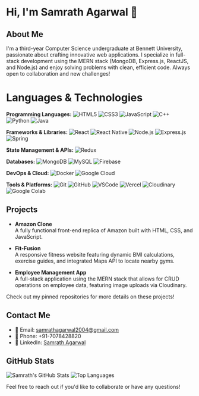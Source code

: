 # Hi, I'm Samrath Agarwal 👋

## About Me

I'm a third-year Computer Science undergraduate at Bennett University, passionate about crafting innovative web applications. I specialize in full-stack development using the MERN stack (MongoDB, Express.js, ReactJS, and Node.js) and enjoy solving problems with clean, efficient code. Always open to collaboration and new challenges!

# Languages & Technologies

**Programming Languages:**
![HTML5](https://img.shields.io/badge/HTML5-E34F26?logo=html5&logoColor=white)
![CSS3](https://img.shields.io/badge/CSS3-1572B6?logo=css3&logoColor=white)
![JavaScript](https://img.shields.io/badge/JavaScript-F7DF1E?logo=javascript&logoColor=black)
![C++](https://img.shields.io/badge/C++-00599C?logo=c%2B%2B&logoColor=white)
![Python](https://img.shields.io/badge/Python-3776AB?logo=python&logoColor=white)
![Java](https://img.shields.io/badge/Java-007396?logo=java&logoColor=white)

**Frameworks & Libraries:**
![React](https://img.shields.io/badge/React-20232A?logo=react&logoColor=61DAFB)
![React Native](https://img.shields.io/badge/React_Native-20232A?logo=react&logoColor=61DAFB)
![Node.js](https://img.shields.io/badge/Node.js-339933?logo=node.js&logoColor=white)
![Express.js](https://img.shields.io/badge/Express.js-404D59?logo=express&logoColor=white)
![Spring](https://img.shields.io/badge/Spring-6DB33F?logo=spring&logoColor=white)

**State Management & APIs:**
![Redux](https://img.shields.io/badge/Redux-764ABC?logo=redux&logoColor=white)

**Databases:**
![MongoDB](https://img.shields.io/badge/MongoDB-4EA94B?logo=mongodb&logoColor=white)
![MySQL](https://img.shields.io/badge/MySQL-4479A1?logo=mysql&logoColor=white)
![Firebase](https://img.shields.io/badge/Firebase-FFCA28?logo=firebase&logoColor=black)

**DevOps & Cloud:**
![Docker](https://img.shields.io/badge/Docker-2496ED?logo=docker&logoColor=white)
![Google Cloud](https://img.shields.io/badge/Google%20Cloud-4285F4?logo=google-cloud&logoColor=white)

**Tools & Platforms:**
![Git](https://img.shields.io/badge/Git-F05032?logo=git&logoColor=white)
![GitHub](https://img.shields.io/badge/GitHub-181717?logo=github&logoColor=white)
![VSCode](https://img.shields.io/badge/VSCode-007ACC?logo=visual-studio-code&logoColor=white)
![Vercel](https://img.shields.io/badge/Vercel-000?logo=vercel&logoColor=white)
![Cloudinary](https://img.shields.io/badge/Cloudinary-0082F4?logo=cloudinary&logoColor=white)
![Google Colab](https://img.shields.io/badge/Google%20Colab-F9AB00?logo=google-colab&logoColor=white)

## Projects

- **Amazon Clone**  
  A fully functional front-end replica of Amazon built with HTML, CSS, and JavaScript.

- **Fit-Fusion**  
  A responsive fitness website featuring dynamic BMI calculations, exercise guides, and integrated Maps API to locate nearby gyms.

- **Employee Management App**  
  A full-stack application using the MERN stack that allows for CRUD operations on employee data, featuring image uploads via Cloudinary.

Check out my pinned repositories for more details on these projects!

## Contact Me

- 📧 Email: [samrathagarwal2004@gmail.com](mailto:samrathagarwal2004@gmail.com)
- 📱 Phone: +91-7078428820
- 🔗 LinkedIn: [Samrath Agarwal](https://www.linkedin.com/in/samrath-agarwal-76b36a1a7/)


 ## GitHub Stats
![Samrath's GitHub Stats](https://github-readme-stats.vercel.app/api?username=Samrath2004&show_icons=true&theme=radical)
![Top Languages](https://github-readme-stats.vercel.app/api/top-langs/?username=Samrath2004&layout=compact&theme=radical)



Feel free to reach out if you'd like to collaborate or have any questions!
